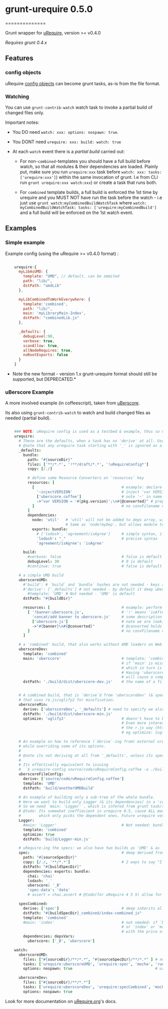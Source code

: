 # grunt-urequire 0.5.0
==============

Grunt wrapper for [uRequire](https://github.com/anodynos/uRequire), version >= v0.4.0

*Requires grunt 0.4.x*

## Features

### config objects

uRequire [config objects](http://urequire.org/masterdefaultsconfig.coffee#config-usage) can become grunt tasks, as-is from the file format.

### Watching

You can use `grunt-contrib-watch` watch task to invoke a partial build of changed files only.

Important notes:

  * You DO need `watch: xxx: options: nospawn: true`.

  * You DONT need `urequire: xxx: build: watch: true`

  * At each `watch` event there is a *partial build* carried out:

    * For non-`combined`-templates you should have a full build before watch, so that all modules & their dependencies are loaded. Plainly put, make sure you run `urequire:xxx` task before `watch: xxx: tasks: ['urequire:xxx']`) within the same invocation of grunt. I.e from CLI run `grunt urequire:xxx watch:xxx`) or create a task that runs both.

    * For `combined` template builds, a full build is enforced the 1st time by urequire and you MUST NOT have run the task before the watch - i.e just use `grunt watch:myCombinedBuildWatchTask` where `watch: myCombinedBuildWatchTask: tasks: ['urequire:myCombinedBuild']` and a full build will be enforced on the 1st watch event.

## Examples

### Simple example

Example config (using the uRequire >= v0.4.0 format) :

```javascript

    urequire:{
      myLibAsUMD: {
        template: "UMD", // default, can be ommited
        path: "lib/",
        dstPath: "umdLib"
      },

      myLibCombinedToWorkEverywhere: {
        template:'combined',
        path: "lib/",
        main: 'myLibraryMain-Index',
        dstPath: "combinedLib.js"
      },

      _defaults: {
        debugLevel:90,
        verbose: true,
        scanAllow: true,
        allNodeRequires: true,
        noRootExports: false
      }
    }
```

* Note the new format - version 1.x grunt-urequire format should still be supported, but DEPRECATED.*

### uBerscore Example

A more involved example (in coffeescript), taken from [uBerscore](http://github.com/anodynos/uBerscore).

Its also using `grunt-contrib-watch` to watch and build changed files as needed (partial build).

```coffeescript

    ### NOTE: uRequire config is used as a testbed & example, thus so many comments :-) ###
    urequire:
      # These are the defaults, when a task has no 'derive' at all. Use derive:[] to skip deriving it.
      # @note that any urequire task starting with '_' is ignored as a grunt target and only used for `derive`-ing.
      _defaults:
        bundle:
          path: "#{sourceDir}"
          filez: ['**/*.*', '!**/draft/*.*', '!uRequireConfig*']
          copy: [/./]

          # define some Resource Converters on `resources` key
          resources: [
            [                                       # example: declare an RC to perform some 'concat/inject' job.
              '~injectVERSION'                      # inject 'var VERSION=xxx' inside the module's code, BEFORE running the template
              ['uberscore.coffee']                  # note '~' in name means `isMatchSrcFilename:true` - matching `uberscore.coffee`, instead of dstFilename `uberscore.js`
              ->"var VERSION = '#{pkg.version}';\n#{@converted}" # prepend to @converted (TextResource instance @converted -javascript- code)
            ]                                       # no convFilename needed
          ]
          dependencies:
            node: 'util'   # 'util' will not be added to deps array, will be available only on nodejs execution.
                           # Same as 'node!myDep', but allows module to run on nodejs without conversion
            exports: bundle:
              # ['lodash', 'agreement/isAgree']     # simple syntax, if depVars can be derived from AMD code
              'lodash': "_"                         # precise syntax
              'agreement/isAgree': 'isAgree'

        build:
          #verbose: false                           # false is default
          debugLevel: 30                            # 0 is default
          #continue: true                           # false is default

      # a simple UMD build
      uberscoreUMD:
        #'build': # `build` and `bundle` hashes are not needed - keys are safelly recognised, even if they're not in them.
        #'derive': ['_defaults'] # not needed - by default it deep uDerives all '_defaults'. To avoid use `derive:[]`.
          #template: 'UMD' # Not needed - 'UMD' is default
        dstPath: "#{buildDir}"

        resources: [                                # example: perform some 'concat' job, AFTER the template conversion is done.
          [ '!banner:uberscore.js',                 # '!' means 'isAfterTemplate: true'
            'concat/add banner to uberscore.js'     # some description
            ['uberscore.js']                        # note we are looking to change the dstFilename `uberscore.js` (not `uberscore.coffee`). We could have used ~ to match srcFilename
            ->"#{banner}\n#{@converted}"            # @converted holds our converted UMD code, since this RC runs AFTER the template conversion
          ]                                         # no convFilename needed
        ]

      # a 'combined' build, that also works without AMD loaders on Web
      uberscoreDev:
        template: 'combined'
        main: 'uberscore'                           # template: 'combined' requires a 'main' module.
                                                    # if 'main' is missing, then main is assumed to be `bundleName`,
                                                    # which in turn is assumed to be grunt's @target ('uberscoreDev' in this case).
                                                    # Having 'uberscoreDev' as the bundle.name/main, but no module by that name (or 'index' or 'main')
                                                    # will cause a compilation error. Its better to be precise anyway, in case this config is used outside grunt :-)
        dstPath: './build/dist/uberscore-dev.js'    # the name of a file instead of a directory is needed for 'combined'


      # A combined build, that is `derive`d from 'uberscoreDev' (& specifically '_defaults')
      # that uses re.js/uglify2 for minification.
      uberscoreMin:
        derive: ['uberscoreDev', '_defaults'] # need to specify we also need '_defaults', in this order.
        dstPath: './build/dist/uberscore-min.js'
        optimize: 'uglify2'                         # doesn't have to be a String. `true` selects 'uglify2' also. It can also be 'uglify'.
                                                    # Even more interestingly, u can pass any 'uglify2' (or 'uglify') keys,
                                                    # the r.js way (https://github.com/jrburke/r.js/blob/master/build/example.build.js)
                                                    # eg optimize: {uglify2: output: beautify: true}

      # An example on how to reference (`derive`-ing from) external urequire config file(s),
      # while overriding some of its options.
      #
      # @note its not deriving at all from '_defaults', unless its specified.
      #
      # Its effectivelly equivalent to issuing
      #  `$ urequire config source/code/uRequireConfig.coffee -o ./build/code -t UMD`
      uberscoreFileConfig:
        derive: ['source/code/uRequireConfig.coffee']
        template: 'UMD'
        dstPath: 'build/anotherUMDBuild'

      # An example of building only a sub-tree of the whole bundle.
      # Here we want to build only Logger (& its dependencies) in a 'combined' build using almond.
      # So we need `main: 'Logger'`, which is infered from grunt task/target name
      # @todo: Its somewhat ineffiecient in urequire 0.5, cause ALL modules are converted to AMD first, used as input to rjs.optimize
      #        which only picks the dependent ones. Future urequire versions should fix this.
      Logger:
        #main: 'Logger'                             # Not needed: bundle.main & consequently bundle.name inherit grunt's task/target 'Logger' name
        template: 'combined'
        optimize: true
        dstPath: 'build/Logger-min.js'

      # uRequire-ing the specs: we also have two builds as 'UMD' & as 'combined'
      spec:                                         # deep derived from all '_defaults', by default :-)
        path: "#{sourceSpecDir}"
        copy: [/./, '**/*.*']                       # 2 ways to say "I want all non-`resource` matched files to be copied to build.dstPath"
        dstPath: "#{buildSpecDir}"
        dependencies: exports: bundle:
          chai: 'chai'
          lodash: '_'
          uberscore: '_B'
          'spec-data': 'data'
          # assert = chai.assert # @todo(for uRequire 4 5 5) allow for . notation to refer to export!

      specCombined:
        derive: ['spec']                            # deep inherits all of 'spec' BUT none of '_defaults':-)
        dstPath: "#{buildSpecDir}_combined/index-combined.js"
        template: 'combined'
        #main: 'index'                              # not needed: if `bundle.main` is undefined it defaults to `bundle.bundleName`
                                                    # or 'index' or 'main' (whichever found 1st as a module on bundleRoot)
                                                    # with the price of a warning! In spec's case, THERE IS a module 'index.coffee' which is picked.
        dependencies: depsVars:
          uberscore: ['_B', 'uberscore']

    watch:
      uberscoreUMD:
        files: ["#{sourceDir}/**/*.*", "#{sourceSpecDir}/**/*.*" ] # new subdirs dont work - https://github.com/gruntjs/grunt-contrib-watch/issues/70
        tasks: ['urequire:uberscoreUMD', 'urequire:spec', 'mocha', 'runBuildExample']
        options: nospawn: true                                     # urequire watch works only with `nospawn: true`

      uberscoreDev:
        files: ["#{sourceDir}/**/*.*"]
        tasks: ['urequire:uberscoreDev', 'urequire:specCombined', 'mocha', 'runAlmondBuildExample']
        options: nospawn: true

```

Look for more documentation on [uRequire.org](http://uRequire.org)'s docs.